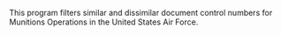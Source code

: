 This program filters similar and dissimilar document control numbers for Munitions Operations in the United States Air Force.
